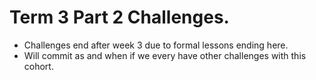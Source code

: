 # Term 3 Part 2 Challenges.

- Challenges end after week 3 due to formal lessons ending here.
- Will commit as and when if we every have other challenges with this cohort.
